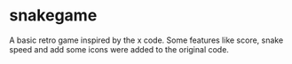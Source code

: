# snakegame

A basic retro game inspired by the x code.
Some features like score, snake speed and add some icons were added to the original code.
